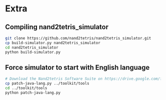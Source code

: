 # Extra

## Compiling nand2tetris_simulator

```bash
git clone https://github.com/nand2tetris/nand2tetris_simulator.git
cp build-simulator.py nand2tetris_simulator
cd nand2tetris_simulator
python build-simulator.py
```

## Force simulator to start with English language

```bash
# Download the Nand2tetris Software Suite on https://drive.google.com/file/d/1xZzcMIUETv3u3sdpM_oTJSTetpVee3KZ/view
cp patch-java-lang.py ../toolkit/tools
cd ../toolkit/tools
python patch-java-lang.py
```
